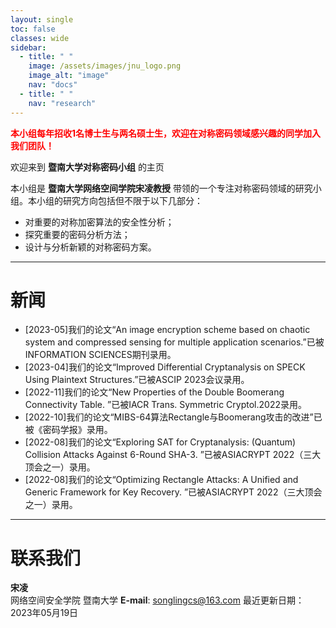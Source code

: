 ```yaml
---
layout: single
toc: false
classes: wide
sidebar:  
  - title: " "   
    image: /assets/images/jnu_logo.png
    image_alt: "image"
    nav: "docs"
  - title: " "
    nav: "research"
---
```


<span style="color:red"><strong>本小组每年招收1名博士生与两名硕士生，欢迎在对称密码领域感兴趣的同学加入我们团队！</strong></span>  

欢迎来到 **暨南大学对称密码小组** 的主页

本小组是 **暨南大学网络空间学院宋凌教授** 带领的一个专注对称密码领域的研究小组。本小组的研究方向包括但不限于以下几部分：

* 对重要的对称加密算法的安全性分析；
* 探究重要的密码分析方法；
* 设计与分析新颖的对称密码方案。

---

# 新闻

- \[2023-05\]我们的论文“An image encryption scheme based on chaotic system and compressed sensing for multiple application scenarios.”已被INFORMATION SCIENCES期刊录用。
- \[2023-04\]我们的论文“Improved Differential Cryptanalysis on SPECK Using Plaintext Structures.”已被ASCIP 2023会议录用。
- \[2022-11\]我们的论文“New Properties of the Double Boomerang Connectivity Table. ”已被IACR Trans. Symmetric Cryptol.2022录用。
- \[2022-10\]我们的论文“MIBS-64算法Rectangle与Boomerang攻击的改进”已被《密码学报》录用。
- \[2022-08\]我们的论文“Exploring SAT for Cryptanalysis: (Quantum) Collision Attacks Against 6-Round SHA-3. ”已被ASIACRYPT 2022（三大顶会之一）录用。
- \[2022-08\]我们的论文“Optimizing Rectangle Attacks: A Unified and Generic Framework for Key Recovery. ”已被ASIACRYPT 2022（三大顶会之一）录用。


---

# 联系我们

**宋凌**  
网络空间安全学院 暨南大学
**E-mail**: songlingcs@163.com
最近更新日期：2023年05月19日
